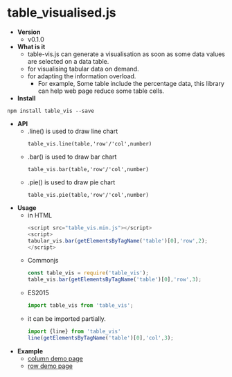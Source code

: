 # table_visualised.js
  * **Version**
    * v0.1.0
  * **What is it**
    * table-vis.js can generate a visualisation as soon as some data values are selected on a data table.
    * for visualising tabular data on demand.
    * for adapting the information overload.
      * For example, Some table include the percentage data, this library can help web page reduce some table cells.
  * **Install**
   ```
   npm install table_vis --save
   ```
  * **API**
    * .line() is used to draw line chart
      ```
      table_vis.line(table,'row'/'col',number)
      ```
    * .bar() is used to draw bar chart
      ``` 
      table_vis.bar(table,'row'/'col',number)
      ```
    * .pie() is used to draw pie chart
      ```
      table_vis.pie(table,'row'/'col',number)
      ```
  * **Usage**
    * in HTML
      ```javascript
      <script src="table_vis.min.js"></script>
      <script>
      tabular_vis.bar(getElementsByTagName('table')[0],'row',2);
      </script>
      ```
    * Commonjs
      ```javascript
      const table_vis = require('table_vis');
      table_vis.bar(getElementsByTagName('table')[0],'row',3);
      ```
    * ES2015
      ```javascript
      import table_vis from 'table_vis';
      ```
    * it can be imported partially.
      ```javascript
      import {line} from 'table_vis'
      line(getElementsByTagName('table')[0],'col',3);
      ```
   * **Example**
     * [column demo page](https://github.com/YarnChen/tabular_vis/edit/master/demo/column_demo.html)
     * [row demo page](https://github.com/YarnChen/tabular_vis/edit/master/demo/row_demo.html)
